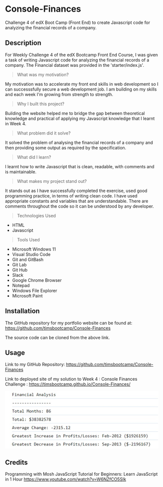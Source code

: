 # Console-Finances
Challenge 4 of edX Boot Camp (Front End) to create Javascript code for analyzing the financial records of a company.

## Description

For Weekly Challenge 4 of the edX Bootcamp Front End Course, I was given 
a task of writing Javascript code for analyzing the financial records of a company. 
The Financial dataset was provided in the 'starter/index.js'.



> What was my motivation?

My motivation was to accelerate my front end skills in web development so I can successsfully secure a web development job. 
I am building on my skills and each week I'm growing from strength to strength.


>Why I built this project?

Building the website helped me to bridge the gap between theoretical knowledge and practical of applying
my Javascript knowledge that I learnt in Week 4.


> What problem did it solve?

It solved the problem of analysing the financial records of a company and then providing some output as required by the specification.


> What did I learn?

I learnt how to write Javascript that is clean, readable, with comments and is maintainable.


> What makes my project stand out? 

It stands out as I have successfully completed the exercise, used good programming practice, in terms of writing clean code.
I have used appropriate constants and variables that are understandable. There are comments throughout the code
so it can be understood by any developer.


> Technologies Used

* HTML
* Javascript


> Tools Used

* Microsoft Windows 11
* Visual Studio Code
* Git and GitBash
* Git Lab
* Git Hub
* Slack
* Google Chrome Browser
* Notepad
* Windows File Explorer
* Microsoft Paint



## Installation

The GitHub repository for my portfolio website can be found at: https://github.com/timsbootcamp/Console-Finances

The source code can be cloned from the above link. 


## Usage

Link to my GitHub Repository: https://github.com/timsbootcamp/Console-Finances

Link to deployed site of my solution to Week 4 : Console Finances Challenge : https://timsbootcamp.github.io/Console-Finances/

![screenshot](screenshot.png)


## Credits

Programming with Mosh
JavaScript Tutorial for Beginners: Learn JavaScript in 1 Hour 
https://www.youtube.com/watch?v=W6NZfCO5SIk

